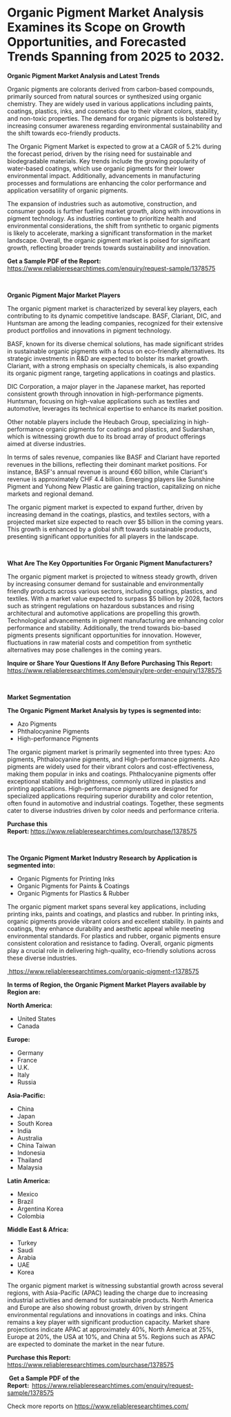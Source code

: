 <p><h1>Organic Pigment Market Analysis Examines its Scope on Growth Opportunities, and Forecasted Trends Spanning from 2025 to 2032.</h1></p><p><strong>Organic Pigment Market Analysis and Latest Trends</strong></p>
<p><p>Organic pigments are colorants derived from carbon-based compounds, primarily sourced from natural sources or synthesized using organic chemistry. They are widely used in various applications including paints, coatings, plastics, inks, and cosmetics due to their vibrant colors, stability, and non-toxic properties. The demand for organic pigments is bolstered by increasing consumer awareness regarding environmental sustainability and the shift towards eco-friendly products.</p><p>The Organic Pigment Market is expected to grow at a CAGR of 5.2% during the forecast period, driven by the rising need for sustainable and biodegradable materials. Key trends include the growing popularity of water-based coatings, which use organic pigments for their lower environmental impact. Additionally, advancements in manufacturing processes and formulations are enhancing the color performance and application versatility of organic pigments. </p><p>The expansion of industries such as automotive, construction, and consumer goods is further fueling market growth, along with innovations in pigment technology. As industries continue to prioritize health and environmental considerations, the shift from synthetic to organic pigments is likely to accelerate, marking a significant transformation in the market landscape. Overall, the organic pigment market is poised for significant growth, reflecting broader trends towards sustainability and innovation.</p></p>
<p><strong>Get a Sample PDF of the Report:&nbsp;</strong> <a href="https://www.reliableresearchtimes.com/enquiry/request-sample/1378575?utm_campaign=3067&utm_medium=2&utm_source=Github&utm_content=ia&utm_term=31032025&utm_id=organic-pigment">https://www.reliableresearchtimes.com/enquiry/request-sample/1378575</a></p>
<p>&nbsp;</p>
<p><strong>Organic Pigment Major Market Players</strong></p>
<p><p>The organic pigment market is characterized by several key players, each contributing to its dynamic competitive landscape. BASF, Clariant, DIC, and Huntsman are among the leading companies, recognized for their extensive product portfolios and innovations in pigment technology.</p><p>BASF, known for its diverse chemical solutions, has made significant strides in sustainable organic pigments with a focus on eco-friendly alternatives. Its strategic investments in R&D are expected to bolster its market growth. Clariant, with a strong emphasis on specialty chemicals, is also expanding its organic pigment range, targeting applications in coatings and plastics.</p><p>DIC Corporation, a major player in the Japanese market, has reported consistent growth through innovation in high-performance pigments. Huntsman, focusing on high-value applications such as textiles and automotive, leverages its technical expertise to enhance its market position.</p><p>Other notable players include the Heubach Group, specializing in high-performance organic pigments for coatings and plastics, and Sudarshan, which is witnessing growth due to its broad array of product offerings aimed at diverse industries.</p><p>In terms of sales revenue, companies like BASF and Clariant have reported revenues in the billions, reflecting their dominant market positions. For instance, BASF's annual revenue is around €60 billion, while Clariant's revenue is approximately CHF 4.4 billion. Emerging players like Sunshine Pigment and Yuhong New Plastic are gaining traction, capitalizing on niche markets and regional demand.</p><p>The organic pigment market is expected to expand further, driven by increasing demand in the coatings, plastics, and textiles sectors, with a projected market size expected to reach over $5 billion in the coming years. This growth is enhanced by a global shift towards sustainable products, presenting significant opportunities for all players in the landscape.</p></p>
<p>&nbsp;</p>
<p><strong>What Are The Key Opportunities For Organic Pigment Manufacturers?</strong></p>
<p><p>The organic pigment market is projected to witness steady growth, driven by increasing consumer demand for sustainable and environmentally friendly products across various sectors, including coatings, plastics, and textiles. With a market value expected to surpass $5 billion by 2028, factors such as stringent regulations on hazardous substances and rising architectural and automotive applications are propelling this growth. Technological advancements in pigment manufacturing are enhancing color performance and stability. Additionally, the trend towards bio-based pigments presents significant opportunities for innovation. However, fluctuations in raw material costs and competition from synthetic alternatives may pose challenges in the coming years.</p></p>
<p><strong>Inquire or Share Your Questions If Any Before Purchasing This Report:</strong> <a href="https://www.reliableresearchtimes.com/enquiry/pre-order-enquiry/1378575?utm_campaign=3067&utm_medium=2&utm_source=Github&utm_content=ia&utm_term=31032025&utm_id=organic-pigment">https://www.reliableresearchtimes.com/enquiry/pre-order-enquiry/1378575</a></p>
<p>&nbsp;</p>
<p><strong>Market Segmentation</strong></p>
<p><strong>The Organic Pigment Market Analysis by types is segmented into:</strong></p>
<p><ul><li>Azo Pigments</li><li>Phthalocyanine Pigments</li><li>High-performance Pigments</li></ul></p>
<p><p>The organic pigment market is primarily segmented into three types: Azo pigments, Phthalocyanine pigments, and High-performance pigments. Azo pigments are widely used for their vibrant colors and cost-effectiveness, making them popular in inks and coatings. Phthalocyanine pigments offer exceptional stability and brightness, commonly utilized in plastics and printing applications. High-performance pigments are designed for specialized applications requiring superior durability and color retention, often found in automotive and industrial coatings. Together, these segments cater to diverse industries driven by color needs and performance criteria.</p></p>
<p><strong>Purchase this Report:&nbsp;</strong><a href="https://www.reliableresearchtimes.com/purchase/1378575?utm_campaign=3067&utm_medium=2&utm_source=Github&utm_content=ia&utm_term=31032025&utm_id=organic-pigment">https://www.reliableresearchtimes.com/purchase/1378575</a></p>
<p>&nbsp;</p>
<p><strong>The Organic Pigment Market Industry Research by Application is segmented into:</strong></p>
<p><ul><li>Organic Pigments for Printing Inks</li><li>Organic Pigments for Paints & Coatings</li><li>Organic Pigments for Plastics & Rubber</li></ul></p>
<p><p>The organic pigment market spans several key applications, including printing inks, paints and coatings, and plastics and rubber. In printing inks, organic pigments provide vibrant colors and excellent stability. In paints and coatings, they enhance durability and aesthetic appeal while meeting environmental standards. For plastics and rubber, organic pigments ensure consistent coloration and resistance to fading. Overall, organic pigments play a crucial role in delivering high-quality, eco-friendly solutions across these diverse industries.</p></p>
<p><a href="https://www.reliableresearchtimes.com/organic-pigment-r1378575?utm_campaign=3067&utm_medium=2&utm_source=Github&utm_content=ia&utm_term=31032025&utm_id=organic-pigment">&nbsp;https://www.reliableresearchtimes.com/organic-pigment-r1378575</a></p>
<p><strong>In terms of Region, the Organic Pigment Market Players available by Region are:</strong></p>
<p>
    <p> <strong> North America: </strong>
        <ul>
            <li>United States</li>
            <li>Canada</li>
        </ul>
        </p> 
    <p> <strong> Europe: </strong>
        <ul>
            <li>Germany</li>
            <li>France</li>
            <li>U.K.</li>
            <li>Italy</li>
            <li>Russia</li>
        </ul>
        </p> 
    <p> <strong> Asia-Pacific: </strong>
        <ul>
            <li>China</li>
            <li>Japan</li>
            <li>South Korea</li>
            <li>India</li>
            <li>Australia</li>
            <li>China Taiwan</li>
            <li>Indonesia</li>
            <li>Thailand</li>
            <li>Malaysia</li>
        </ul>
        </p> 
    <p> <strong> Latin America: </strong>
        <ul>
            <li>Mexico</li>
            <li>Brazil</li>
            <li>Argentina Korea</li>
            <li>Colombia</li>
        </ul>
        </p> 
    <p> <strong> Middle East & Africa: </strong>
        <ul>
            <li>Turkey</li>
            <li>Saudi</li>
            <li>Arabia</li>
            <li>UAE</li>
            <li>Korea</li>
        </ul>
    </p>
    </p>
<p><p>The organic pigment market is witnessing substantial growth across several regions, with Asia-Pacific (APAC) leading the charge due to increasing industrial activities and demand for sustainable products. North America and Europe are also showing robust growth, driven by stringent environmental regulations and innovations in coatings and inks. China remains a key player with significant production capacity. Market share projections indicate APAC at approximately 40%, North America at 25%, Europe at 20%, the USA at 10%, and China at 5%. Regions such as APAC are expected to dominate the market in the near future.</p></p>
<p><strong>Purchase this Report: </strong><a href="https://www.reliableresearchtimes.com/purchase/1378575?utm_campaign=3067&utm_medium=2&utm_source=Github&utm_content=ia&utm_term=31032025&utm_id=organic-pigment">https://www.reliableresearchtimes.com/purchase/1378575</a></p>
<p>&nbsp;<strong>Get a Sample PDF of the Report:&nbsp;&nbsp;</strong><a href="https://www.reliableresearchtimes.com/enquiry/request-sample/1378575?utm_campaign=3067&utm_medium=2&utm_source=Github&utm_content=ia&utm_term=31032025&utm_id=organic-pigment">https://www.reliableresearchtimes.com/enquiry/request-sample/1378575</a></p>
<p><strong></strong></p>
<p>Check more reports on <a href="https://www.reliableresearchtimes.com/?utm_campaign=3067&utm_medium=2&utm_source=Github&utm_content=ia&utm_term=31032025&utm_id=organic-pigment">https://www.reliableresearchtimes.com/</a></p>